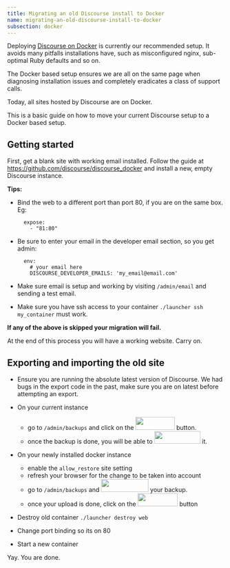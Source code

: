 ```yaml
---
title: Migrating an old Discourse install to Docker
name: migrating-an-old-discourse-install-to-docker
subsection: docker
---
```


Deploying [Discourse on Docker][1] is currently our recommended setup. It avoids many pitfalls installations have, such as misconfigured nginx, sub-optimal Ruby defaults and so on.

The Docker based setup ensures we are all on the same page when diagnosing installation issues and completely eradicates a class of support calls.

Today, all sites hosted by Discourse are on Docker.

This is a basic guide on how to move your current Discourse setup to a Docker based setup.

## Getting started

First, get a blank site with working email installed. Follow the guide at https://github.com/discourse/discourse_docker and install a new, empty Discourse instance.

**Tips:**

- Bind the web to a different port than port 80, if you are on the same box. Eg:

        expose:
          - "81:80"

- Be sure to enter your email in the developer email section, so you get admin:

        env:
          # your email here
          DISCOURSE_DEVELOPER_EMAILS: 'my_email@email.com'


- Make sure email is setup and working by visiting `/admin/email` and sending a test email.

- Make sure you have ssh access to your container `./launcher ssh my_container` must work.

**If any of the above is skipped your migration will fail.**

At the end of this process you will have a working website. Carry on.


## Exporting and importing the old site

- Ensure you are running the absolute latest version of Discourse. We had bugs in the export code in the past, make sure you are on latest before attempting an export.

- On your current instance
  - go to `/admin/backups` and click on the <img src="/uploads/default/3418/083f92873b96625c.png" width="91" height="30"> button.
  - once the backup is done, you will be able to <img src="/uploads/default/3420/fd77ea7e700101cd.png" width="107" height="29"> it.

- On your newly installed docker instance
  - enable the `allow_restore` site setting
  - refresh your browser for the change to be taken into account
  - go to `/admin/backups` and <img src="/uploads/default/3419/21e172a1f1059364.png" width="110" height="30"> your backup.
  - once your upload is done, click on the <img src="/uploads/default/3421/2946f976f3bea2bb.png" width="93" height="30"> button


- Destroy old container `./launcher destroy web`

- Change port binding so its on 80

- Start a new container

Yay. You are done.

  [1]: https://github.com/discourse/discourse_docker
